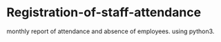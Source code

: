 # Registration-of-staff-attendance
monthly report of attendance and absence of employees. using python3.
